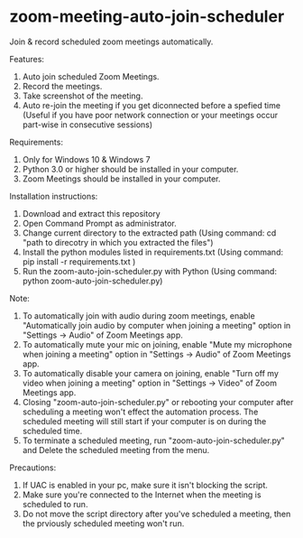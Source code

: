 # zoom-meeting-auto-join-scheduler

Join & record scheduled zoom meetings automatically.

Features:
  1. Auto join scheduled Zoom Meetings.
  2. Record the meetings.
  3. Take screenshot of the meeting.
  4. Auto re-join the meeting if you get diconnected before a spefied time (Useful if you have poor network connection or your meetings occur part-wise in consecutive sessions) 

Requirements:
  1. Only for Windows 10 & Windows 7
  2. Python 3.0 or higher should be installed in your computer.
  3. Zoom Meetings should be installed in your computer.

Installation instructions:
  1. Download and extract this repository
  2. Open Command Prompt as administrator.
  3. Change current directory to the extracted path (Using command: cd "path to direcotry in which you extracted the files")
  4. Install the python modules listed in requirements.txt (Using command: pip install -r requirements.txt )
  5. Run the zoom-auto-join-scheduler.py with Python (Using command: python zoom-auto-join-scheduler.py)

Note:
  1. To automatically join with audio during zoom meetings, enable "Automatically join audio by computer when joining a meeting" option in "Settings -> Audio" of Zoom Meetings app.
  2. To automatically mute your mic on joining, enable "Mute my microphone when joining a meeting" option in "Settings -> Audio" of Zoom Meetings app.
  3. To automatically disable your camera on joining, enable "Turn off my video when joining a meeting" option in  "Settings -> Video" of Zoom Meetings app.
  4. Closing "zoom-auto-join-scheduler.py" or rebooting your computer after scheduling a meeting won't effect the automation process. The scheduled meeting will still start if your computer is on during the scheduled time.
  5. To terminate a scheduled meeting, run "zoom-auto-join-scheduler.py" and Delete the scheduled meeting from the menu.

Precautions: 
  1. If UAC is enabled in your pc, make sure it isn't blocking the script.
  2. Make sure you're connected to the Internet when the meeting is scheduled to run.
  3. Do not move the script directory after you've scheduled a meeting, then the prviously scheduled meeting won't run. 
